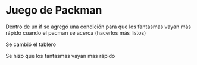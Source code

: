 # Juego de Packman
Dentro de un if se agregó una condición para que los fantasmas vayan más rápido cuando el pacman se acerca (hacerlos más listos)

Se cambió el tablero

Se hizo que los fantasmas vayan mas rápido
